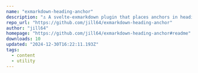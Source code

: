 ```yaml
---
name: "exmarkdown-heading-anchor"
description: "⚓️ A svelte-exmarkdown plugin that places anchors in heading tags"
repo_url: "https://github.com/jill64/exmarkdown-heading-anchor"
author: "jill64"
homepage: "https://github.com/jill64/exmarkdown-heading-anchor#readme"
downloads: 10
updated: "2024-12-30T16:22:11.193Z"
tags: 
  - content
  - utility
---
```

